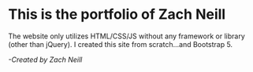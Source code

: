 # This is the portfolio of Zach Neill
The website only utilizes HTML/CSS/JS without any framework or library (other than jQuery). I created this site from scratch...and Bootstrap 5.

*-Created by Zach Neill*
